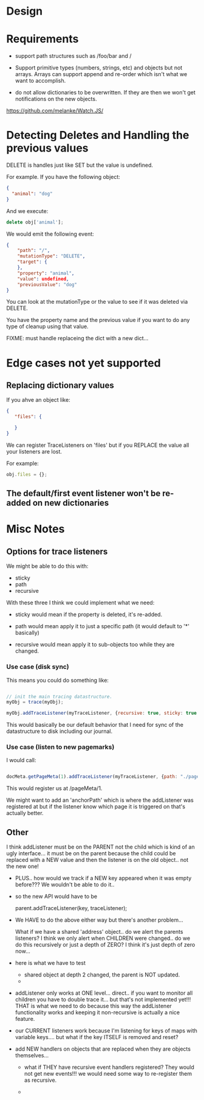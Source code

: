 # Design

# Requirements

- support path structures such as /foo/bar and /

- Support primitive types (numbers, strings, etc) and objects but not arrays.
  Arrays can support append and re-order which isn't what we want to accomplish.

- do not allow dictionaries to be overwritten. If they are then we won't get
  notifications on the new objects.


https://github.com/melanke/Watch.JS/


# Detecting Deletes and Handling the previous values

DELETE is handles just like SET but the value is undefined.

For example. If you have the following object:

```json
{
  "animal": "dog"
}
```

And we execute:

```javascript
delete obj['animal'];
```

We would emit the following event:

```json
{
    "path": "/",
    "mutationType": "DELETE",
    "target": {
    },
    "property": "animal",
    "value": undefined,
    "previousValue": "dog"
}
```

You can look at the mutationType or the value to see if it was deleted via DELETE.

You have the property name and the previous value  if you want to do any type of
cleanup using that value.

FIXME: must handle replaceing the dict with a new dict...

# Edge cases not yet supported

## Replacing dictionary values

If you ahve an object like:

```json
{
   "files": {

   }
}

```

We can register TraceListeners on 'files' but if you REPLACE the value all your
listeners are lost.

For example:

```javascript
obj.files = {};
```

## The default/first event listener won't be re-added on new dictionaries



# Misc Notes

## Options for trace listeners

We might be able to do this with:

- sticky
- path
- recursive

With these three I think we could implement what we need:

- sticky would mean if the property is deleted, it's re-added.

- path would mean apply it to just a specific path (it would default to '*' basically)

- recursive would mean apply it to sub-objects too while they are changed.

### Use case (disk sync)

This means you could do something like:

```javascript

// init the main tracing datastructure.
myObj = trace(myObj);

myObj.addTraceListener(myTraceListener, {recursive: true, sticky: true });

```

This would basically be our default behavior that I need for sync of the
datastructure to disk including our journal.

### Use case (listen to new pagemarks)

I would call:

```javascript

docMeta.getPageMeta(1).addTraceListener(myTraceListener, {path: "./pagemarks", recursive: true, sticky: true });

```

This would register us at /pageMeta/1.

We might want to add an 'anchorPath' which is where the addListener was
registered at but if the listener know which page it is triggered on that's
actually better.



## Other


I think addListener must be on the PARENT not the child which is kind of an ugly
interface... it must be on the parent because the child could be replaced with a
NEW value and then the listener is on the old object.. not the new one!

 - PLUS.. how would we track if a NEW key appeared when it was empty before???
   We wouldn't be able to do it..

 - so the new API would have to be

   parent.addTraceListener(key, traceListener);

- We HAVE to do the above either way but there's another problem...

    What if we have a shared 'address' object.. do we alert the parents listeners?
    I think we only alert when CHILDREN were changed.. do we do this recursively
    or just a depth of ZERO? I think it's just depth of zero now...

- here is what we have to test
    - shared object at depth 2 changed, the parent is NOT updated.
    -

- addListener only works at ONE level... direct.. if you want to monitor all
  children you have to double trace it... but that's not implemented yet!!! THAT
  is what we need to do because this way the addListener functionality works
  and keeping it non-recursive is actually a nice feature.

- our CURRENT listeners work because I'm listening for keys of maps with
  variable keys....  but what if the key ITSELF is removed and reset?

- add NEW handlers on objects that are replaced when they are objects themselves...

    - what if THEY have recursive event handlers registered? They would not get
      new events!!! we would need some way to re-register them as recursive.

    -
